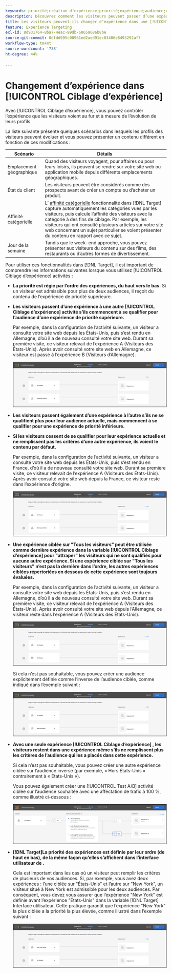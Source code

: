 ```yaml
---
keywords: priorité;création d’expérience;priorité;expérience;audience;expérience;changer d’expérience;compositeur d’expérience visuelle
description: Découvrez comment les visiteurs peuvent passer d’une expérience à une autre [!DNL Adobe Target] [!UICONTROL Ciblage d’expérience] (XT) à mesure que leurs profils évoluent.
title: Les visiteurs peuvent-ils changer d’expérience dans une [!UICONTROL Ciblage d’expérience] Activité ?
feature: Experience Targeting
exl-id: 8d931764-8ba7-4eac-99db-60659086b8be
source-git-commit: 0dfdd995c00961ed2aed91ec03406e8493292af7
workflow-type: tm+mt
source-wordcount: '738'
ht-degree: 44%

---
```


# Changement d’expérience dans [!UICONTROL Ciblage d’expérience]

Avec [!UICONTROL Ciblage d’expérience], vous pouvez contrôler l’expérience que les visiteurs voient au fur et à mesure de l’évolution de leurs profils.

La liste suivante présente quelques scénarios dans lesquels les profils des visiteurs peuvent évoluer et vous pouvez présenter un contenu différent en fonction de ces modifications :

| Scénario | Détails |
|--- |--- |
| Emplacement géographique | Quand des visiteurs voyagent, pour affaires ou pour leurs loisirs, ils peuvent se rendre sur votre site web ou application mobile depuis différents emplacements géographiques. |
| État du client | Les visiteurs peuvent être considérés comme des prospects avant de créer un compte ou d’acheter un produit. |
| Affinité catégorielle | L’ [affinité catégorielle](/help/main/c-target/c-visitor-profile/category-affinity.md) fonctionnalité dans [!DNL Target] capture automatiquement les catégories vues par les visiteurs, puis calcule l’affinité des visiteurs avec la catégorie à des fins de ciblage. Par exemple, les visiteurs qui ont consulté plusieurs articles sur votre site web concernant un sujet particulier se voient présenter du contenu en rapport avec ce sujet. |
| Jour de la semaine | Tandis que le week-end approche, vous pouvez présenter aux visiteurs du contenu sur des films, des restaurants ou d’autres formes de divertissement. |

Pour utiliser ces fonctionnalités dans [!DNL Target], il est important de comprendre les informations suivantes lorsque vous utilisez [!UICONTROL Ciblage d’expérience] activités :

* **La priorité est régie par l’ordre des expériences, du haut vers le bas.** Si un visiteur est admissible pour plus de deux audiences, il reçoit du contenu de l’expérience de priorité supérieure.
* **Les visiteurs passent d’une expérience à une autre [!UICONTROL Ciblage d’expérience] activité s’ils commencent à se qualifier pour l’audience d’une expérience de priorité supérieure.**

  Par exemple, dans la configuration de l’activité suivante, un visiteur a consulté votre site web depuis les États-Unis, puis s’est rendu en Allemagne, d’où il a de nouveau consulté votre site web. Durant sa première visite, ce visiteur relevait de l’expérience A (Visiteurs des États-Unis). Après avoir consulté votre site web en Allemagne, ce visiteur est passé à l’expérience B (Visiteurs d’Allemagne).

  ![Priorité États-Unis > Allemagne](/help/main/c-activities/t-experience-target/t-xt-create/assets/xt_priority_us_germany-new.png)

* **Les visiteurs passent également d’une expérience à l’autre s’ils ne se qualifient plus pour leur audience actuelle, mais commencent à se qualifier pour une expérience de priorité inférieure.**
* **Si les visiteurs cessent de se qualifier pour leur expérience actuelle et ne remplissent pas les critères d’une autre expérience, ils voient le contenu par défaut.**

  Par exemple, dans la configuration de l’activité suivante, un visiteur a consulté votre site web depuis les États-Unis, puis s’est rendu en France, d’où il a de nouveau consulté votre site web. Durant sa première visite, ce visiteur relevait de l’expérience A (Visiteurs des États-Unis). Après avoir consulté votre site web depuis la France, ce visiteur reste dans l’expérience d’origine.

  ![Priorité États-Unis > Allemagne](/help/main/c-activities/t-experience-target/t-xt-create/assets/xt_priority_us_germany-new.png)

* **Une expérience ciblée sur &quot;Tous les visiteurs&quot; peut être utilisée comme dernière expérience dans la variable [!UICONTROL Ciblage d’expérience] pour &quot;attraper&quot; les visiteurs qui ne sont qualifiés pour aucune autre expérience. Si une expérience ciblée sur &quot;Tous les visiteurs&quot; n’est pas la dernière dans l’ordre, les autres expériences ciblées répertoriées en dessous de cette expérience sont toujours évaluées.**

  Par exemple, dans la configuration de l’activité suivante, un visiteur a consulté votre site web depuis les États-Unis, puis s’est rendu en Allemagne, d’où il a de nouveau consulté votre site web. Durant sa première visite, ce visiteur relevait de l’expérience A (Visiteurs des États-Unis). Après avoir consulté votre site web depuis l’Allemagne, ce visiteur reste dans l’expérience A (Visiteurs des États-Unis).

  ![Priorité États-Unis > Tous les visiteurs](/help/main/c-activities/t-experience-target/t-xt-create/assets/xt_priority_us_all_visitors-new.png)

  Si cela n’est pas souhaitable, vous pouvez créer une audience explicitement définie comme l’inverse de l’audience ciblée, comme indiqué dans l’exemple suivant :

  ![Priorité États-Unis > Non-États-Unis](/help/main/c-activities/t-experience-target/t-xt-create/assets/xt_priority_us_not_us-new.png)

* **Avec une seule expérience [!UICONTROL Ciblage d’expérience] , les visiteurs restent dans une expérience même s’ils ne remplissent plus les critères de l’audience qui les a placés dans cette expérience.**

  Si cela n’est pas souhaitable, vous pouvez créer une autre expérience ciblée sur l’audience inverse (par exemple, « Hors États-Unis » contrairement à « États-Unis »).

  Vous pouvez également créer une [!UICONTROL Test A/B] activité ciblée sur l’audience souhaitée avec une affectation de trafic à 100 %, comme illustré ci-dessous :

  ![Priorité d’une expérience](/help/main/c-activities/t-experience-target/t-xt-create/assets/xt_priority_one_experience-new.png)

* **[!DNL Target]La priorité des expériences est définie par leur ordre (de haut en bas), de la même façon qu’elles s’affichent dans l’interface utilisateur de .**

  Cela est important dans les cas où un visiteur peut remplir les critères de plusieurs de vos audiences. Si, par exemple, vous avez deux expériences : l’une ciblée sur &quot;États-Unis&quot; et l’autre sur &quot;New York&quot;, un visiteur situé à New York est admissible pour les deux audiences. Par conséquent, vous devez vous assurer que l’expérience &quot;New York&quot; est définie avant l’expérience &quot;États-Unis&quot; dans la variable [!DNL Target] Interface utilisateur. Cette pratique garantit que l’expérience &quot;New York&quot; la plus ciblée a la priorité la plus élevée, comme illustré dans l’exemple suivant :

  ![Priorité New York > États-Unis](/help/main/c-activities/t-experience-target/t-xt-create/assets/xt_priority_ny_us-new.png)
